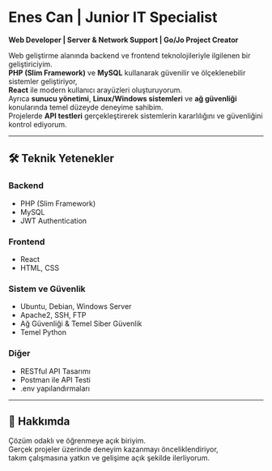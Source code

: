 # Enes Can | Junior IT Specialist  
**Web Developer | Server & Network Support | Go/Jo Project Creator**

Web geliştirme alanında backend ve frontend teknolojileriyle ilgilenen bir geliştiriciyim.  
**PHP (Slim Framework)** ve **MySQL** kullanarak güvenilir ve ölçeklenebilir sistemler geliştiriyor,  
**React** ile modern kullanıcı arayüzleri oluşturuyorum.  
Ayrıca **sunucu yönetimi**, **Linux/Windows sistemleri** ve **ağ güvenliği** konularında temel düzeyde deneyime sahibim.  
Projelerde **API testleri** gerçekleştirerek sistemlerin kararlılığını ve güvenliğini kontrol ediyorum.

---

## 🛠️ Teknik Yetenekler

### Backend  
- PHP (Slim Framework)  
- MySQL  
- JWT Authentication  

### Frontend  
- React  
- HTML, CSS  

### Sistem ve Güvenlik  
- Ubuntu, Debian, Windows Server  
- Apache2, SSH, FTP  
- Ağ Güvenliği & Temel Siber Güvenlik  
- Temel Python

### Diğer  
- RESTful API Tasarımı  
- Postman ile API Testi  
- .env yapılandırmaları  

---

## 👤 Hakkımda

Çözüm odaklı ve öğrenmeye açık biriyim.  
Gerçek projeler üzerinde deneyim kazanmayı önceliklendiriyor,  
takım çalışmasına yatkın ve gelişime açık şekilde ilerliyorum.
